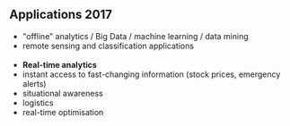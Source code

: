 ## Applications 2017 

* "offline" analytics / Big Data / machine learning / data mining
 * remote sensing and classification applications
&nbsp;  
&nbsp;  
* **Real-time analytics**
 * instant access to fast-changing information (stock prices, emergency alerts) 
 * situational awareness
 * logistics 
 * real-time optimisation
 
